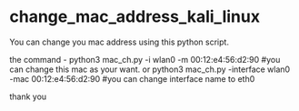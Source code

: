 # change_mac_address_kali_linux
You can change you mac address using this python script.

the command - 
python3 mac_ch.py -i wlan0 -m 00:12:e4:56:d2:90 #you can change this mac as your want. 
or python3 mac_ch.py -interface wlan0 -mac 00:12:e4:56:d2:90 #you can change interface name to eth0

thank you
